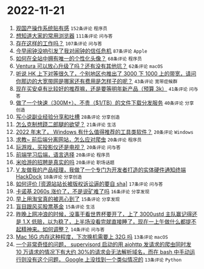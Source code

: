 # 2022-11-21

1. [观国产操作系统贴有感](https://www.v2ex.com/t/896716) `152条评论` `程序员`
1. [想知道大家的常用浏览器](https://www.v2ex.com/t/896743) `111条评论` `问与答`
1. [存在这样的工作吗？](https://www.v2ex.com/t/896711) `107条评论` `问与答`
1. [今早闹钟没响引发了我对闹钟的信任危机](https://www.v2ex.com/t/896693) `87条评论` `Apple`
1. [如何在全站中拥有唯一的个性化头像？](https://www.v2ex.com/t/896721) `68条评论` `程序员`
1. [Ventura 可以放心升级了吗？还有没有其他坑？](https://www.v2ex.com/t/896687) `62条评论` `macOS`
1. [听说 HK 上下对等很久了，个别地区也推出了 3000 下 1000 上的带宽，请问你那边的大宽带网是哪家还有费用是怎样子的呢？](https://www.v2ex.com/t/896733) `43条评论` `宽带症候群`
1. [现在买安卓有比较好的推荐嘛，还是要等明年新产品（预算 3k）](https://www.v2ex.com/t/896722) `41条评论` `问与答`
1. [做了一个快速（300M+）、不贵（$1/TB）的文件下载分发服务](https://www.v2ex.com/t/896688) `40条评论` `分享创造`
1. [写小说副业经验分享和吐槽](https://www.v2ex.com/t/896811) `28条评论` `分享创造`
1. [怎么克制想跷二郎腿的欲望？](https://www.v2ex.com/t/896784) `21条评论` `生活`
1. [2022 年末了， Windows 有什么值得推荐的工具类软件？](https://www.v2ex.com/t/896808) `20条评论` `Windows`
1. [求教~ 前后端分离网站，怎么应对爬虫](https://www.v2ex.com/t/896776) `20条评论` `程序员`
1. [玩游戏，买投影仪还是电视？](https://www.v2ex.com/t/896774) `20条评论` `问与答`
1. [前端学习后端，语言选择](https://www.v2ex.com/t/896745) `20条评论` `程序员`
1. [米哈游的招聘是真实的吗](https://www.v2ex.com/t/896726) `20条评论` `职场话题`
1. [V 友做我的产品经理，我做了一个专门为开发者打造的实体硬件通知终端 HackDock](https://www.v2ex.com/t/896690) `18条评论` `分享创造`
1. [如何评价 [资源站站长被版权诉讼逼的要自 sha]](https://www.v2ex.com/t/896772) `17条评论` `问与答`
1. [卡诺基 2060s 涨价了，不是说矿难了吗](https://www.v2ex.com/t/896691) `16条评论` `分享发现`
1. [早上用淘宝真的被恶心到了](https://www.v2ex.com/t/896709) `15条评论` `分享发现`
1. [盲目跟风买股票基金](https://www.v2ex.com/t/896701) `15条评论` `生活`
1. [昨晚上网冲浪的时候，没事干看世界杯要开了，上了 3000ustd 主队赢记得还是 1.X 低赔，以为稳了，上半场没看完就直接睡了，现在一上午做什么都提不起精神来。如何调整？](https://www.v2ex.com/t/896787) `14条评论` `问与答`
1. [Mac 16G 内存这种程度，下次换机需要上 32G 吗](https://www.v2ex.com/t/896831) `13条评论` `macOS`
1. [一个非常奇怪的问题， supervisord 启动的用 aiohttp 发请求的爬虫同时发 10 万请求的情况下有大约 30%的请求会无法解析域名，而在 bash 中手动运行则没有这个问题， Google 上没找到一个类似情况的](https://www.v2ex.com/t/896755) `13条评论` `Python`
